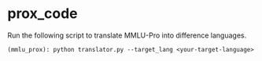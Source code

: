 # prox_code
Run the following script to translate MMLU-Pro into difference languages.
```
(mmlu_prox): python translator.py --target_lang <your-target-language>
```

